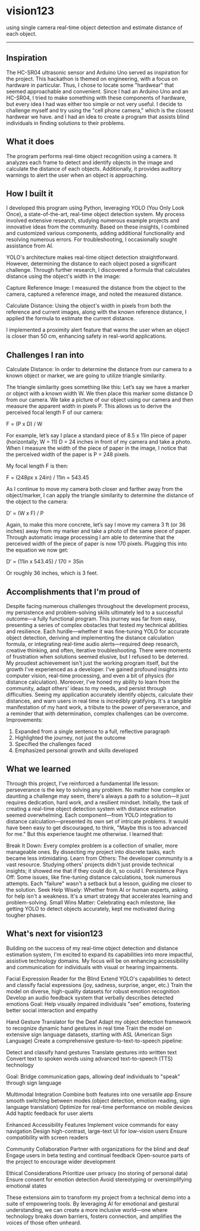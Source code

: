 # vision123
using single camera real-time object detection and estimate distance of each object.

------------------------------------
## Inspiration
The HC-SR04 ultrasonic sensor and Arduino Uno served as inspiration for the project. This hackathon is themed on engineering, with a focus on hardware in particular. Thus, I chose to locate some "hardwear" that seemed approachable and convenient. Since I had an Arduino Uno and an HC-SR04, I tried to make something with these components of hardware, but every idea I had was either too simple or not very useful. I decide to challenge myself and try using the "cell phone camera," which is the closest hardwear we have. and I had an idea to create a program that assists blind individuals in finding solutions to their problems.

## What it does
The program performs real-time object recognition using a camera. It analyzes each frame to detect and identify objects in the image and calculate the distance of each objects. Additionally, it provides auditory warnings to alert the user when an object is approaching.

## How I built it
I developed this program using Python, leveraging YOLO (You Only Look Once), a state-of-the-art, real-time object detection system. My process involved extensive research, studying numerous example projects and innovative ideas from the community. Based on these insights, I combined and customized various components, adding additional functionality and resolving numerous errors. For troubleshooting, I occasionally sought assistance from AI.

YOLO's architecture makes real-time object detection straightforward. However, determining the distance to each object posed a significant challenge. Through further research, I discovered a formula that calculates distance using the object's width in the image:

Capture Reference Image: I measured the distance from the object to the camera, captured a reference image, and noted the measured distance.

Calculate Distance: Using the object's width in pixels from both the reference and current images, along with the known reference distance, I applied the formula to estimate the current distance.

I implemented a proximity alert feature that warns the user when an object is closer than 50 cm, enhancing safety in real-world applications.

## Challenges I ran into
Calculate Distance: 
In order to determine the distance from our camera to a known object or marker, we are going to utilize triangle similarity.

The triangle similarity goes something like this: Let’s say we have a marker or object with a known width W. We then place this marker some distance D from our camera. We take a picture of our object using our camera and then measure the apparent width in pixels P. This allows us to derive the perceived focal length F of our camera:

F = (P x D) / W

For example, let’s say I place a standard piece of 8.5 x 11in piece of paper (horizontally; W = 11) D = 24 inches in front of my camera and take a photo. When I measure the width of the piece of paper in the image, I notice that the perceived width of the paper is P = 248 pixels.

My focal length F is then:

F = (248px x 24in) / 11in = 543.45

As I continue to move my camera both closer and farther away from the object/marker, I can apply the triangle similarity to determine the distance of the object to the camera:

D’ = (W x F) / P

Again, to make this more concrete, let’s say I move my camera 3 ft (or 36 inches) away from my marker and take a photo of the same piece of paper. Through automatic image processing I am able to determine that the perceived width of the piece of paper is now 170 pixels. Plugging this into the equation we now get:

D’ = (11in x 543.45) / 170 = 35in

Or roughly 36 inches, which is 3 feet.

## Accomplishments that I'm proud of
Despite facing numerous challenges throughout the development process, my persistence and problem-solving skills ultimately led to a successful outcome—a fully functional program. This journey was far from easy, presenting a series of complex obstacles that tested my technical abilities and resilience.
Each hurdle—whether it was fine-tuning YOLO for accurate object detection, deriving and implementing the distance calculation formula, or integrating real-time audio alerts—required deep research, creative thinking, and often, iterative troubleshooting. There were moments of frustration when solutions seemed elusive, but I refused to be deterred.
My proudest achievement isn't just the working program itself, but the growth I've experienced as a developer. I've gained profound insights into computer vision, real-time processing, and even a bit of physics (for distance calculation). Moreover, I've honed my ability to learn from the community, adapt others' ideas to my needs, and persist through difficulties.
Seeing my application accurately identify objects, calculate their distances, and warn users in real time is incredibly gratifying. It's a tangible manifestation of my hard work, a tribute to the power of perseverance, and a reminder that with determination, complex challenges can be overcome.
Improvements:

1. Expanded from a single sentence to a full, reflective paragraph
2. Highlighted the journey, not just the outcome
3. Specified the challenges faced
4. Emphasized personal growth and skills developed

## What we learned
Through this project, I've reinforced a fundamental life lesson: perseverance is the key to solving any problem. No matter how complex or daunting a challenge may seem, there's always a path to a solution—it just requires dedication, hard work, and a resilient mindset.
Initially, the task of creating a real-time object detection system with distance estimation seemed overwhelming. Each component—from YOLO integration to distance calculation—presented its own set of intricate problems. It would have been easy to get discouraged, to think, "Maybe this is too advanced for me."
But this experience taught me otherwise. I learned that:

Break It Down: Every complex problem is a collection of smaller, more manageable ones. By dissecting my project into discrete tasks, each became less intimidating.
Learn from Others: The developer community is a vast resource. Studying others' projects didn't just provide technical insights; it showed me that if they could do it, so could I.
Persistence Pays Off: Some issues, like fine-tuning distance calculations, took numerous attempts. Each "failure" wasn't a setback but a lesson, guiding me closer to the solution.
Seek Help Wisely: Whether from AI or human experts, asking for help isn't a weakness. It's a smart strategy that accelerates learning and problem-solving.
Small Wins Matter: Celebrating each milestone, like getting YOLO to detect objects accurately, kept me motivated during tougher phases.

## What's next for vision123
Building on the success of my real-time object detection and distance estimation system, I'm excited to expand its capabilities into more impactful, assistive technology domains. My focus will be on enhancing accessibility and communication for individuals with visual or hearing impairments.

Facial Expression Reader for the Blind
Extend YOLO's capabilities to detect and classify facial expressions (joy, sadness, surprise, anger, etc.)
Train the model on diverse, high-quality datasets for robust emotion recognition
Develop an audio feedback system that verbally describes detected emotions
Goal: Help visually impaired individuals "see" emotions, fostering better social interaction and empathy


Hand Gesture Translator for the Deaf
Adapt my object detection framework to recognize dynamic hand gestures in real time
Train the model on extensive sign language datasets, starting with ASL (American Sign Language)
Create a comprehensive gesture-to-text-to-speech pipeline:

Detect and classify hand gestures
Translate gestures into written text
Convert text to spoken words using advanced text-to-speech (TTS) technology

Goal: Bridge communication gaps, allowing deaf individuals to "speak" through sign language

Multimodal Integration
Combine both features into one versatile app
Ensure smooth switching between modes (object detection, emotion reading, sign language translation)
Optimize for real-time performance on mobile devices
Add haptic feedback for user alerts


Enhanced Accessibility Features
Implement voice commands for easy navigation
Design high-contrast, large-text UI for low-vision users
Ensure compatibility with screen readers


Community Collaboration
Partner with organizations for the blind and deaf
Engage users in beta testing and continual feedback
Open-source parts of the project to encourage wider development

Ethical Considerations
Prioritize user privacy (no storing of personal data)
Ensure consent for emotion detection
Avoid stereotyping or oversimplifying emotional states

These extensions aim to transform my project from a technical demo into a suite of empowering tools. By leveraging AI for emotional and gestural understanding, we can create a more inclusive world—one where technology breaks down barriers, fosters connection, and amplifies the voices of those often unheard.
